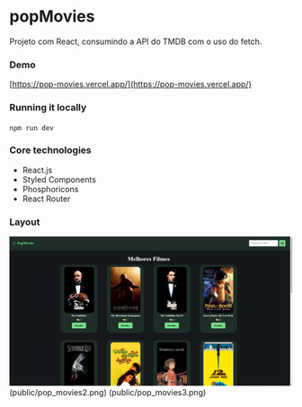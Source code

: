 # popMovies
Projeto com React, consumindo a API do TMDB com o uso do fetch.

### Demo

[https://pop-movies.vercel.app/](https://pop-movies.vercel.app/)

### Running it locally

`npm run dev`

### Core technologies

- React.js
- Styled Components
- Phosphoricons
- React Router

### Layout

![layout](public/pop_movies1.png)
(public/pop_movies2.png)
(public/pop_movies3.png)
